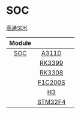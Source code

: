 # SOC


[高通SDK](https://developer.qualcomm.com/software/hexagon-dsp-sdk/tools)

| Module | | |
| :-: | :-: | :-: |
| [SOC](SOC) | [A311D](SOC/A311D) |  |
|     | [RK3399](SOC/RK3399) |  |
|     | [RK3308](SOC/RK3399) |  |
|     | [F1C200S](SOC/F1C200S) |  |
|     | [H3](SOC/H3) |  |
|     | [STM32F4](SOC/STM32F4) |  |
